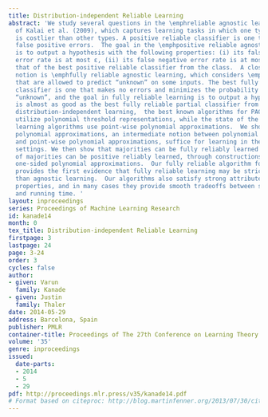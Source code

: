 ```yaml
---
title: Distribution-independent Reliable Learning
abstract: 'We study several questions in the \emphreliable agnostic learning framework
  of Kalai et al. (2009), which captures learning tasks in which one type of error
  is costlier than other types. A positive reliable classifier is one that makes no
  false positive errors.  The goal in the \emphpositive reliable agnostic framework
  is to output a hypothesis with the following properties: (i) its false positive
  error rate is at most ε, (ii) its false negative error rate is at most εmore than
  that of the best positive reliable classifier from the class.  A closely related
  notion is \emphfully reliable agnostic learning, which considers \emphpartial classifiers
  that are allowed to predict “unknown” on some inputs. The best fully reliable partial
  classifier is one that makes no errors and minimizes the probability of predicting
  “unknown”, and the goal in fully reliable learning is to output a hypothesis that
  is almost as good as the best fully reliable partial classifier from a class. For
  distribution-independent learning,  the best known algorithms for PAC learning typically
  utilize polynomial threshold representations, while the state of the art agnostic
  learning algorithms use point-wise polynomial approximations.  We show that \emphone-sided
  polynomial approximations, an intermediate notion between polynomial threshold representations
  and point-wise polynomial approximations, suffice for learning in the reliable agnostic
  settings. We then show that majorities can be fully reliably learned and disjunctions
  of majorities can be positive reliably learned, through constructions of appropriate
  one-sided polynomial approximations.  Our fully reliable algorithm for majorities
  provides the first evidence that fully reliable learning may be strictly easier
  than agnostic learning.  Our algorithms also satisfy strong attribute-efficiency
  properties, and in many cases they provide smooth tradeoffs between sample complexity
  and running time. '
layout: inproceedings
series: Proceedings of Machine Learning Research
id: kanade14
month: 0
tex_title: Distribution-independent Reliable Learning
firstpage: 3
lastpage: 24
page: 3-24
order: 3
cycles: false
author:
- given: Varun
  family: Kanade
- given: Justin
  family: Thaler
date: 2014-05-29
address: Barcelona, Spain
publisher: PMLR
container-title: Proceedings of The 27th Conference on Learning Theory
volume: '35'
genre: inproceedings
issued:
  date-parts:
  - 2014
  - 5
  - 29
pdf: http://proceedings.mlr.press/v35/kanade14.pdf
# Format based on citeproc: http://blog.martinfenner.org/2013/07/30/citeproc-yaml-for-bibliographies/
---
```

